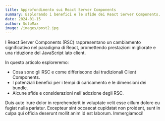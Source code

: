 ```yaml
---
title: Approfondimento sui React Server Components
summary: Esplorando i benefici e le sfide dei React Server Components.
date: 2024-01-15
author: SoloMax
image: /images/post2.jpg
---
```


I React Server Components (RSC) rappresentano un cambiamento significativo nel paradigma di React, promettendo prestazioni migliorate e una riduzione del JavaScript lato client.

In questo articolo esploreremo:
- Cosa sono gli RSC e come differiscono dai tradizionali Client Components.
- I potenziali benefici per i tempi di caricamento e le dimensioni dei bundle.
- Alcune sfide e considerazioni nell'adozione degli RSC.

Duis aute irure dolor in reprehenderit in voluptate velit esse cillum dolore eu fugiat nulla pariatur. Excepteur sint occaecat cupidatat non proident, sunt in culpa qui officia deserunt mollit anim id est laborum. Immergiamoci!
